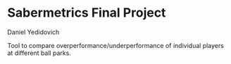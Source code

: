 # Sabermetrics Final Project
Daniel Yedidovich

Tool to compare overperformance/underperformance of individual players at different ball parks.
